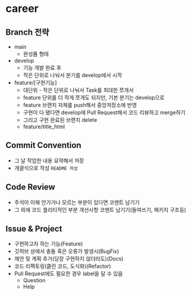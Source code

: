 # career

## Branch 전략
- main 
  - 완성품 형태
- develop
  - 기능 개발 완료 후 
  - 작은 단위로 나눠서 분기를 develop에서 시작
- feature/[구현기능]
  - 대단위 - 작은 단위로 나눠서 Task를 최대한 쪼개서
  - feature 단위를 더 작게 쪼개도 되지만, 기본 분기는 develop으로
  - feature 브랜치 자체를 push해서 중앙저장소에 반영
  - 구현이 다 됐다면 develop에 Pull Request해서 코드 리뷰하고 merge하기
  - 그리고 구현 완료된 브랜치 delete
  - feature/title_html

## Commit Convention
- 그 날 작업한 내용 요약해서 저장
- 개괄식으로 작성 `README 작성`

## Code Review
- 주석이 이해 안가거나 모르는 부분이 있다면 코멘트 남기기
- 그 외에 코드 퀄리티적인 부분 개선사항 코멘트 남기기(들여쓰기, 패키지 구조등)

## Issue & Project
- 구현하고자 하는 기능(Feature)
- 깃허브 상에서 충돌 혹은 오류가 발생시(BugFix)
- 제안 및 계획 추가(당장 구현하지 않더라도)(Docs)
- 코드 리팩토링(클린 코드, 도식화)(Refactor)
- Pull Request에도 필요한 경우 label을 달 수 있음
  - Question
  - Help



